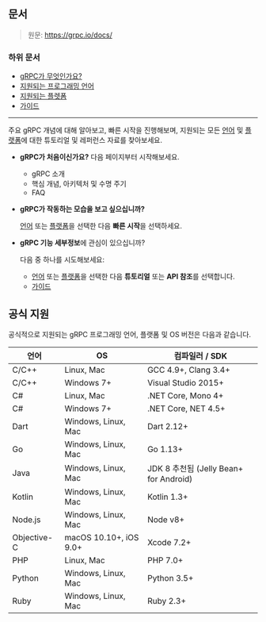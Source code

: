 ## 문서

> 원문: https://grpc.io/docs/

### 하위 문서

* [gRPC가 무엇인가요?](what-is-grpc)
* [지원되는 프로그래밍 언어](languages)
* [지원되는 플렛폼](platforms)
* [가이드](guides)

---

주요 gRPC 개념에 대해 알아보고, 빠른 시작을 진행해보며, 지원되는 모든 [언어](languages) 및 [플랫폼](platforms)에 대한 튜토리얼 및 레퍼런스 자료를 찾아보세요.

* **gRPC가 처음이신가요?** 다음 페이지부터 시작해보세요.
  * gRPC 소개
  * 핵심 개념, 아키텍처 및 수명 주기
  * FAQ

* **gRPC가 작동하는 모습을 보고 싶으십니까?**

  [언어](languages) 또는 [플랫폼](platforms)을 선택한 다음 **빠른 시작**을 선택하세요.

* **gRPC 기능 세부정보**에 관심이 있으십니까?

  다음 중 하나를 시도해보세요:

  * [언어](languages) 또는 [플랫폼](platforms)을 선택한 다음 **튜토리얼** 또는 **API 참조**를 선택합니다.
  * [가이드](guides)

  

## 공식 지원

공식적으로 지원되는 gRPC 프로그래밍 언어, 플랫폼 및 OS 버전은 다음과 같습니다.

| 언어        | OS                     | 컴파일러 / SDK                         |
| ----------- | ---------------------- | -------------------------------------- |
| C/C++       | Linux, Mac             | GCC 4.9+, Clang 3.4+                   |
| C/C++       | Windows 7+             | Visual Studio 2015+                    |
| C#          | Linux, Mac             | .NET Core, Mono 4+                     |
| C#          | Windows 7+             | .NET Core, NET 4.5+                    |
| Dart        | Windows, Linux, Mac    | Dart 2.12+                             |
| Go          | Windows, Linux, Mac    | Go 1.13+                               |
| Java        | Windows, Linux, Mac    | JDK 8 추천됨 (Jelly Bean+ for Android) |
| Kotlin      | Windows, Linux, Mac    | Kotlin 1.3+                            |
| Node.js     | Windows, Linux, Mac    | Node v8+                               |
| Objective-C | macOS 10.10+, iOS 9.0+ | Xcode 7.2+                             |
| PHP         | Linux, Mac             | PHP 7.0+                               |
| Python      | Windows, Linux, Mac    | Python 3.5+                            |
| Ruby        | Windows, Linux, Mac    | Ruby 2.3+                              |
